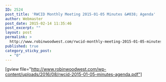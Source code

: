 ```yaml
---
ID: 2524
post_title: 'RWCID Monthly Meeting 2015-01-05 Minutes &#038; Agenda'
author: Webmaster
post_date: 2015-02-14 11:35:46
post_excerpt: ""
layout: post
permalink: >
  http://www.robinwoodwest.com/rwcid-monthly-meeting-2015-01-05-minutes-agenda/
published: true
category_sticky_post:
  - "0"
---
```

[gview file="http://www.robinwoodwest.com/wp-content/uploads/2016/08/rwcid-2015-01-05-minutes-agenda.pdf"]